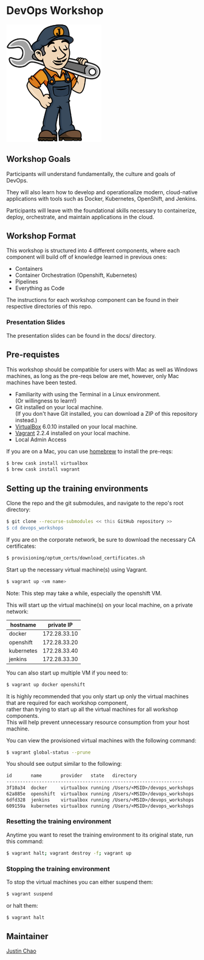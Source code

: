 # DevOps Workshop

<img src="docs/images/jenkins_JCasC.png" width="250">

## Workshop Goals

Participants will understand fundamentally, the culture and goals of DevOps.

They will also learn how to develop and operationalize modern, 
cloud-native applications with tools such as Docker, Kubernetes, OpenShift, and Jenkins.

Participants will leave with the foundational skills necessary to 
containerize, deploy, orchestrate, and maintain applications in the cloud.


## Workshop Format
This workshop is structured into 4 different components, where each component will build off of knowledge learned in previous ones:
- Containers
- Container Orchestration (Openshift, Kubernetes)
- Pipelines
- Everything as Code

The instructions for each workshop component can be found in their respective directories of this repo.


### Presentation Slides
The presentation slides can be found in the docs/ directory.  


## Pre-requistes
This workshop should be compatible for users with Mac as well as Windows machines, 
as long as the pre-reqs below are met, however, only Mac machines have been tested.


- Familiarity with using the Terminal in a Linux environment.   
(Or willingness to learn!)
- Git installed on your local machine.  
(If you don't have Git installed, you can download a ZIP of this repository instead.)
- [VirtualBox](https://www.virtualbox.org/wiki/Downloads) 6.0.10 installed on your local machine.   
- [Vagrant](https://www.vagrantup.com/docs/installation/) 2.2.4 installed on your local machine.   
- Local Admin Access 

If you are on a Mac, you can use [homebrew](https://brew.sh/) to install the pre-reqs:
```bash
$ brew cask install virtualbox
$ brew cask install vagrant
```

## Setting up the training environments
Clone the repo and the git submodules, and navigate to the repo's root directory:
```bash
$ git clone --recurse-submodules << this GitHub repository >>
$ cd devops_workshops
```

If you are on the corporate network, be sure to download the necessary CA certificates:
```bash
$ provisioning/optum_certs/download_certificates.sh
```

Start up the necessary virtual machine(s) using Vagrant.
```bash
$ vagrant up <vm name>
```
Note: This step may take a while, especially the openshift VM.

This will start up the virtual machine(s) on your local machine, on a private network:  

hostname   | private IP
---        | ---
docker     | 172.28.33.10
openshift  | 172.28.33.20
kubernetes | 172.28.33.40
jenkins    | 172.28.33.30

You can also start up multiple VM if you need to:
```bash
$ vagrant up docker openshift
```

It is highly recommended that you only start up only the virtual machines that are required for each workshop component,    
rather than trying to start up all the virtual machines for all workshop components.  
This will help prevent unnecessary resource consumption from your host machine.

You can view the provisioned virtual machines with the following command:
```bash
$ vagrant global-status --prune
```

You should see output similar to the following:
```
id       name       provider   state   directory
-----------------------------------------------------------------
3f10a34  docker     virtualbox running /Users/<MSID>/devops_workshops
62a885e  openshift  virtualbox running /Users/<MSID>/devops_workshops
6dfd328  jenkins    virtualbox running /Users/<MSID>/devops_workshops
609159a  kubernetes virtualbox running /Users/<MSID>/devops_workshops
```


### Resetting the training environment
Anytime you want to reset the training environment to its original state, run this command:

```bash
$ vagrant halt; vagrant destroy -f; vagrant up
```

### Stopping the training environment
To stop the virtual machines you can either suspend them:

```bash
$ vagrant suspend
```

or halt them:
```bash
$ vagrant halt
```


## Maintainer
[Justin Chao](mailto:justin.chao@optum.com)


